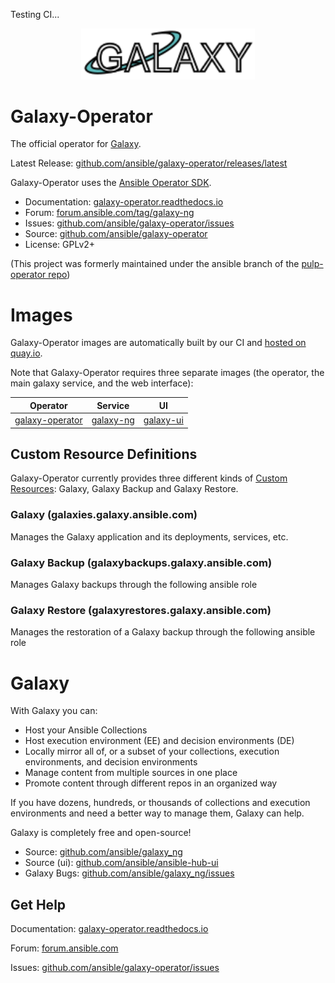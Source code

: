 Testing CI...

<p align="center">
  <img src="https://raw.githubusercontent.com/ansible/galaxy-operator/main/docs/images/logo_large.svg" style="width: 55%" />
</p>

# Galaxy-Operator
The official operator for [Galaxy](https://github.com/ansible/galaxy_ng).

Latest Release: [github.com/ansible/galaxy-operator/releases/latest](https://github.com/ansible/galaxy-operator/releases/latest)

Galaxy-Operator uses the [Ansible Operator SDK](https://sdk.operatorframework.io/docs/building-operators/ansible/).

* Documentation: [galaxy-operator.readthedocs.io](https://galaxy-operator.readthedocs.io)
* Forum: [forum.ansible.com/tag/galaxy-ng](https://forum.ansible.com/tag/galaxy-ng)
* Issues: [github.com/ansible/galaxy-operator/issues](https://github.com/ansible/galaxy-operator/issues)
* Source: [github.com/ansible/galaxy-operator](https://github.com/ansible/galaxy-operator)
* License: GPLv2+

(This project was formerly maintained under the ansible branch of the [pulp-operator repo](https://github.com/pulp/pulp-operator))

# Images
Galaxy-Operator images are automatically built by our CI and [hosted on quay.io](https://quay.io/repository/ansible/galaxy-operator).

Note that Galaxy-Operator requires three separate images (the operator, the main galaxy service, and the web interface):

| Operator | Service | UI |
| -------- | ---- | --- |
| [galaxy-operator](https://quay.io/repository/ansible/galaxy-operator?tab=tags) |[galaxy-ng](https://quay.io/repository/ansible/galaxy-ng?tab=tags) | [galaxy-ui](https://quay.io/repository/ansible/galaxy-ui?tab=tags) |

## Custom Resource Definitions
Galaxy-Operator currently provides three different kinds of [Custom Resources](https://kubernetes.io/docs/concepts/extend-kubernetes/api-extension/custom-resources/#custom-resources): Galaxy, Galaxy Backup and Galaxy Restore.

### Galaxy (galaxies.galaxy.ansible.com)
Manages the Galaxy application and its deployments, services, etc.

### Galaxy Backup (galaxybackups.galaxy.ansible.com)
Manages Galaxy backups through the following ansible role

### Galaxy Restore (galaxyrestores.galaxy.ansible.com)
Manages the restoration of a Galaxy backup through the following ansible role

# Galaxy
With Galaxy you can:

* Host your Ansible Collections
* Host execution environment (EE) and decision environments (DE)
* Locally mirror all of, or a subset of your collections, execution environments, and decision environments
* Manage content from multiple sources in one place
* Promote content through different repos in an organized way

If you have dozens, hundreds, or thousands of collections and execution environments and need a better way to manage them, Galaxy can help.

Galaxy is completely free and open-source!

* Source: [github.com/ansible/galaxy_ng](https://github.com/ansible/galaxy_ng)
* Source (ui): [github.com/ansible/ansible-hub-ui](https://github.com/ansible/ansible-hub-ui)
* Galaxy Bugs: [github.com/ansible/galaxy_ng/issues](https://github.com/ansible/galaxy_ng/issues)

## Get Help

Documentation: [galaxy-operator.readthedocs.io](https://galaxy-operator.readthedocs.io)

Forum: [forum.ansible.com](https://forum.ansible.com/)

Issues: [github.com/ansible/galaxy-operator/issues](https://github.com/ansible/galaxy-operator/issues)
